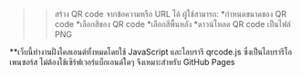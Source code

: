 >>สร้าง QR code จากข้อความหรือ URL ได้ ผู้ใช้สามารถ:
*กำหนดขนาดของ QR code
*เลือกสีของ QR code
*เลือกสีพื้นหลัง
*ดาวน์โหลด QR code เป็นไฟล์ PNG

**เว็บนี้ทำงานฝั่งไคลเอนต์ทั้งหมดโดยใช้ JavaScript และไลบรารี qrcode.js ซึ่งเป็นไลบรารีโอเพนซอร์ส ไม่ต้องใช้เซิร์ฟเวอร์แบ็กเอนด์ใดๆ จึงเหมาะสำหรับ GitHub Pages
